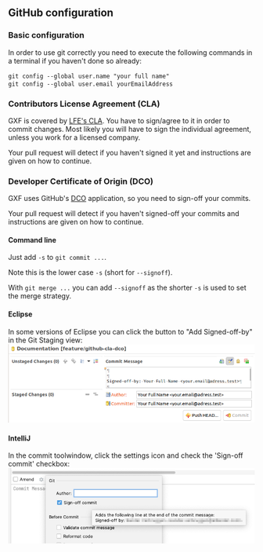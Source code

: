 ## GitHub configuration

### Basic configuration
In order to use git correctly you need to execute the following commands in a terminal if you haven't done so already:
```shell
git config --global user.name "your full name"
git config --global user.email yourEmailAddress
```

### Contributors License Agreement (CLA)
GXF is covered by [LFE's CLA](https://easycla.lfx.linuxfoundation.org/). You have to sign/agree to it in order to commit changes. Most likely you will have to sign the individual agreement, unless you work for a licensed company.

Your pull request will detect if you haven't signed it yet and instructions are given on how to continue.

### Developer Certificate of Origin (DCO)
GXF uses GitHub's [DCO](https://github.com/apps/dco) application, so you need to sign-off your commits.

Your pull request will detect if you haven't signed-off your commits and instructions are given on how to continue.

#### Command line
Just add `-s` to `git commit ...`.

Note this is the lower case `-s` (short for `--signoff`).

With `git merge ...` you can add `--signoff` as the shorter `-s` is used to set the merge strategy.

#### Eclipse
In some versions of Eclipse you can click the button to "Add Signed-off-by" in the Git Staging view:
![DCO Eclipse](./installation-script-screenshots/DCO-Eclipse.png)

#### IntelliJ
In the commit toolwindow, click the settings icon and check the 'Sign-off commit' checkbox:
![DCO IntelliJ](./installation-script-screenshots/DCO-IntelliJ.png)
